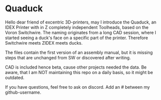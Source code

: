 # Quaduck

Hello dear friend of excentric 3D-printers, may I introduce the Quaduck, 
an IDEX Printer with in Z completely independent Toolheads, based on the Voron Switchwire.
The naming originates from a long CAD session, where I started seeing a duck's face on a 
specific part of the printer. Therefore Switchwire meets ZIDEX meets ducks.

The files contain the first version of an assembly manual, but it is missing steps that 
are unchanged from SW or discovered after writing.

CAD is included hence beta, cause other projects needed the data.
Be aware, that I am NOT maintaining this repo on a daily basis, so it might be outdated. 

If you have questions, feel free to ask on discord. Add an # between my github-username.
